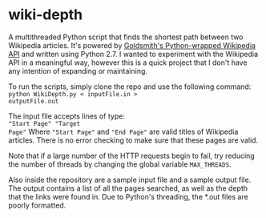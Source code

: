 wiki-depth
==========

A multithreaded Python script that finds the shortest path between two Wikipedia articles. It's powered by 
<a href = "https://github.com/goldsmith/Wikipedia">Goldsmith's Python-wrapped Wikipedia API</a> and written using Python 2.7. I wanted to experiment with the Wikipedia API in a meaningful way, however this is a quick project that I don't have any intention of expanding or maintaining.
 
To run the scripts, simply clone the repo and use the following command:<br>
<code>python WikiDepth.py < inputFile.in > outputFile.out</code>

The input file accepts lines of type:<br>
<code>"Start Page" "Target Page"</code>
Where <code>"Start Page"</code> and <code>"End Page"</code> are valid titles of Wikipedia articles. There is no error checking to make sure that these pages are valid.

Note that if a large number of the HTTP requests begin to fail, try reducing the number of threads by changing the global variable <code>MAX_THREADS</code>.

Also inside the repository are a sample input file and a sample output file. The output contains a list of all the pages searched, as well as the depth that the links were found in. Due to Python's threading, the *.out files are poorly formatted.
